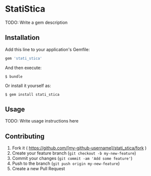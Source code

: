 # StatiStica

TODO: Write a gem description

## Installation

Add this line to your application's Gemfile:

```ruby
gem 'stati_stica'
```

And then execute:

    $ bundle

Or install it yourself as:

    $ gem install stati_stica

## Usage

TODO: Write usage instructions here

## Contributing

1. Fork it ( https://github.com/[my-github-username]/stati_stica/fork )
2. Create your feature branch (`git checkout -b my-new-feature`)
3. Commit your changes (`git commit -am 'Add some feature'`)
4. Push to the branch (`git push origin my-new-feature`)
5. Create a new Pull Request

